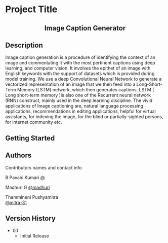 # Project Title

<h2 align="center"> Image Caption Generator </h2>

## Description

<p> Image caption generation is a procedure of identifying the context of an image and commentating it with the most
pertinent captions using deep learning, and computer vision. It involves the epithet of an image with English keywords
with the support of datasets which is provided during model training. We use a deep Convolutional Neural Network to
generate a vectorized representation of an image that we then feed into a Long-Short-Term Memory (LSTM) network,
which then generates captions. LSTM ( Long short-term memory )is also one of the Recurrent neural network (RNN)
construct, mainly used in the deep learning discipline. The vivid applications of Image captioning are, natural language
processing applications, recommendations in editing applications, helpful for virtual assistants, for indexing the image,
for the blind or partially-sighted persons, for internet community etc.
</p>

## Getting Started
<!-- 
### Dependencies

* Describe any prerequisites, libraries, OS version, etc., needed before installing program.
* ex. Windows 10

### Installing

* How/where to download your program
* Any modifications needed to be made to files/folders -->

<!-- ### Executing program

* How to run the program
* Step-by-step bullets
```
code blocks for commands
```

## Help

Any advise for common problems or issues.
```
command to run if program contains helper info
``` -->

## Authors

Contributors names and contact info

B Pavani Kumari
[@]()

Madhuri G 
[@madhuri](https://www.linkedin.com/in/madhuri-g-2b81961b6/)

Thammineni Pushyamitra  
[@mitra-31](https://www.linkedin.com/in/thammineni-pushyamitra-5550821b9/)

## Version History

<!-- * 0.2
    * Various bug fixes and optimizations
    * See [commit change]() or See [release history]() -->
* 0.1
    * Initial Release

<!-- ## License

This project is licensed under the [NAME HERE] License - see the LICENSE.md file for details

## Acknowledgments

Inspiration, code snippets, etc.
* [awesome-readme](https://github.com/matiassingers/awesome-readme)
* [PurpleBooth](https://gist.github.com/PurpleBooth/109311bb0361f32d87a2)
* [dbader](https://github.com/dbader/readme-template)
* [zenorocha](https://gist.github.com/zenorocha/4526327)
* [fvcproductions](https://gist.github.com/fvcproductions/1bfc2d4aecb01a834b46) -->
